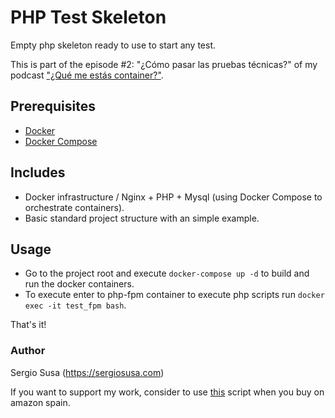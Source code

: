 # PHP Test Skeleton

Empty php skeleton ready to use to start any test.

This is part of the episode #2: "¿Cómo pasar las pruebas técnicas?" of my podcast ["¿Qué me estás container?"](https://open.spotify.com/show/1FBSbmyYqo9AYbFehaoIWu).

## Prerequisites

- [Docker](https://www.docker.com/get-started)
- [Docker Compose](https://docs.docker.com/compose/install/)

## Includes

- Docker infrastructure / Nginx + PHP + Mysql (using Docker Compose to orchestrate containers).
- Basic standard project structure with an simple example.

## Usage

- Go to the project root and execute ``docker-compose up -d`` to build and run the docker containers.
- To execute enter to php-fpm container to execute php scripts run ``docker exec -it test_fpm bash``. 

That's it! 


### Author

Sergio Susa (https://sergiosusa.com)

If you want to support my work, consider to use [this](stores/my-amazon-affiliate.user.js) script when you buy on amazon spain.
